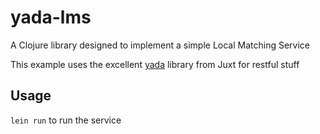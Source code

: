 # yada-lms

A Clojure library designed to implement a simple Local Matching Service

This example uses the excellent [yada](https://github.com/juxt/yada) library from Juxt for restful stuff

## Usage

`lein run` to run the service
